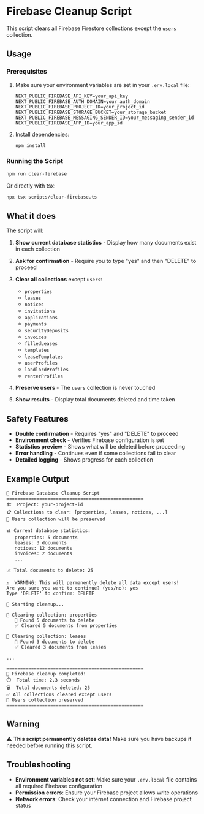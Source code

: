 # Firebase Cleanup Script

This script clears all Firebase Firestore collections except the `users` collection.

## Usage

### Prerequisites

1. Make sure your environment variables are set in your `.env.local` file:
   ```
   NEXT_PUBLIC_FIREBASE_API_KEY=your_api_key
   NEXT_PUBLIC_FIREBASE_AUTH_DOMAIN=your_auth_domain
   NEXT_PUBLIC_FIREBASE_PROJECT_ID=your_project_id
   NEXT_PUBLIC_FIREBASE_STORAGE_BUCKET=your_storage_bucket
   NEXT_PUBLIC_FIREBASE_MESSAGING_SENDER_ID=your_messaging_sender_id
   NEXT_PUBLIC_FIREBASE_APP_ID=your_app_id
   ```

2. Install dependencies:
   ```bash
   npm install
   ```

### Running the Script

```bash
npm run clear-firebase
```

Or directly with tsx:
```bash
npx tsx scripts/clear-firebase.ts
```

## What it does

The script will:

1. **Show current database statistics** - Display how many documents exist in each collection
2. **Ask for confirmation** - Require you to type "yes" and then "DELETE" to proceed
3. **Clear all collections** except `users`:
   - `properties`
   - `leases`
   - `notices`
   - `invitations`
   - `applications`
   - `payments`
   - `securityDeposits`
   - `invoices`
   - `filledLeases`
   - `templates`
   - `leaseTemplates`
   - `userProfiles`
   - `landlordProfiles`
   - `renterProfiles`

4. **Preserve users** - The `users` collection is never touched
5. **Show results** - Display total documents deleted and time taken

## Safety Features

- **Double confirmation** - Requires "yes" and "DELETE" to proceed
- **Environment check** - Verifies Firebase configuration is set
- **Statistics preview** - Shows what will be deleted before proceeding
- **Error handling** - Continues even if some collections fail to clear
- **Detailed logging** - Shows progress for each collection

## Example Output

```
🚀 Firebase Database Cleanup Script
==================================================
🏗️  Project: your-project-id
📋 Collections to clear: [properties, leases, notices, ...]
👥 Users collection will be preserved

📊 Current database statistics:
   properties: 5 documents
   leases: 3 documents
   notices: 12 documents
   invoices: 2 documents
   ...

📈 Total documents to delete: 25

⚠️  WARNING: This will permanently delete all data except users!
Are you sure you want to continue? (yes/no): yes
Type 'DELETE' to confirm: DELETE

🚀 Starting cleanup...

📁 Clearing collection: properties
   📄 Found 5 documents to delete
   ✅ Cleared 5 documents from properties

📁 Clearing collection: leases
   📄 Found 3 documents to delete
   ✅ Cleared 3 documents from leases

...

==================================================
🎉 Firebase cleanup completed!
⏱️  Total time: 2.3 seconds
🗑️  Total documents deleted: 25
✅ All collections cleared except users
👥 Users collection preserved
==================================================
```

## Warning

⚠️ **This script permanently deletes data!** Make sure you have backups if needed before running this script.

## Troubleshooting

- **Environment variables not set**: Make sure your `.env.local` file contains all required Firebase configuration
- **Permission errors**: Ensure your Firebase project allows write operations
- **Network errors**: Check your internet connection and Firebase project status 